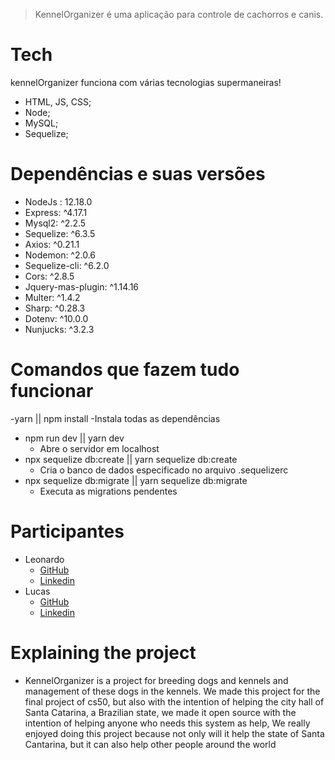 > KennelOrganizer é uma aplicação para controle de cachorros e canis.


# Tech

kennelOrganizer funciona com várias tecnologias supermaneiras!

  - HTML, JS, CSS;
  - Node;
  - MySQL;
  - Sequelize;

# Dependências e suas versões

  - NodeJs : 12.18.0
  - Express: ^4.17.1
  - Mysql2: ^2.2.5
  - Sequelize: ^6.3.5
  - Axios: ^0.21.1
  - Nodemon: ^2.0.6
  - Sequelize-cli: ^6.2.0
  - Cors: ^2.8.5
  - Jquery-mas-plugin: ^1.14.16
  - Multer: ^1.4.2
  - Sharp: ^0.28.3
  - Dotenv: ^10.0.0
  - Nunjucks: ^3.2.3

# Comandos que fazem tudo funcionar
  -yarn || npm install
    -Instala todas as dependências
  - npm run dev || yarn dev
    - Abre o servidor em localhost
  - npx sequelize db:create || yarn sequelize db:create
    - Cria o banco de dados especificado no arquivo .sequelizerc
  - npx sequelize db:migrate || yarn sequelize db:migrate
    - Executa as migrations pendentes


# Participantes
  - Leonardo
    - [GitHub](https://github.com/Leonardo-PRT) 
    - [Linkedin](https://www.linkedin.com/in/leonardo-neves-porto-01b325191/)
  - Lucas
    - [GitHub](https://github.com/LucasRelva) 
    - [Linkedin](https://www.linkedin.com/in/lucasrelva/)
 
# Explaining the project
  - KennelOrganizer is a project for breeding dogs and kennels and management of these dogs in the kennels. We made this project for the final project of cs50, but also with the intention of helping the city hall of Santa Catarina, a Brazilian state, we made it open source with the intention of helping anyone who needs this system as help, We really enjoyed doing this project because not only will it help the state of Santa Cantarina, but it can also help other people around the world
